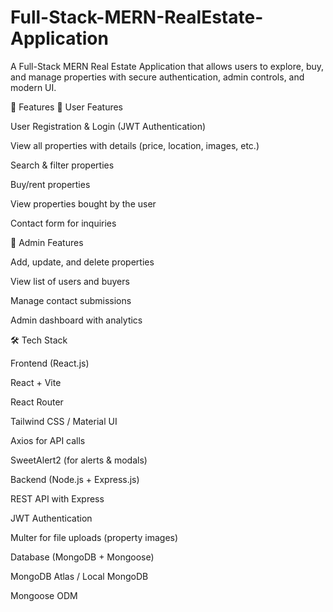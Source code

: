 # Full-Stack-MERN-RealEstate-Application


A Full-Stack MERN Real Estate Application that allows users to explore, buy, and manage properties with secure authentication, admin controls, and modern UI.

🚀 Features
👤 User Features

User Registration & Login (JWT Authentication)

View all properties with details (price, location, images, etc.)

Search & filter properties

Buy/rent properties

View properties bought by the user

Contact form for inquiries

🔑 Admin Features

Add, update, and delete properties

View list of users and buyers

Manage contact submissions

Admin dashboard with analytics

🛠️ Tech Stack

Frontend (React.js)

React + Vite

React Router

Tailwind CSS / Material UI

Axios for API calls

SweetAlert2 (for alerts & modals)

Backend (Node.js + Express.js)

REST API with Express

JWT Authentication

Multer for file uploads (property images)

Database (MongoDB + Mongoose)

MongoDB Atlas / Local MongoDB

Mongoose ODM
